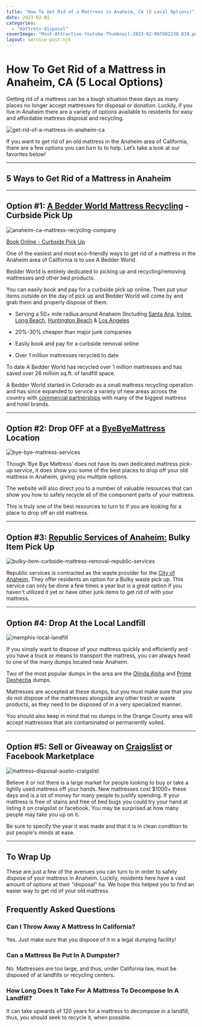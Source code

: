 ```yaml
---
title: "How To Get Rid of a Mattress in Anaheim, CA (5 Local Options)"
date: 2023-02-01
categories: 
  - "mattress-disposal"
coverImage: "Most-Attractive-Youtube-Thumbnail-2023-02-06T082230.839.png"
layout: service-post.njk
---
```


# How To Get Rid of a Mattress in Anaheim, CA (5 Local Options)

Getting rid of a mattress can be a tough situation these days as many places no longer accept mattresses for disposal or donation. Luckily, if you live in Anaheim there are a variety of options available to residents for easy and affordable mattress disposal and recycling.

![get-rid-of-a-mattress-in-anaheim-ca](/images/blog/Most-Attractive-Youtube-Thumbnail-2023-02-06T082230.839-1024x576.png)

If you want to get rid of an old mattress in the Anaheim area of California, there are a few options you can turn to to help. Let’s take a look at our favorites below! 

* * *

## 5 Ways to Get Rid of a Mattress in Anaheim

* * *

## Option #1: [A Bedder World Mattress Recycling](https://www.abedderworld.com/Anaheim-CA) \- Curbside Pick Up

![anaheim-ca-mattress-recycling-company](/images/blog/Screen-Shot-2023-02-06-at-7.40.27-AM-1024x493.png)

[Book Online - Curbside Pick Up](https://www.abedderworld.com/Anaheim-CA)

One of the easiest and most eco-friendly ways to get rid of a mattress in the Anaheim area of California is to use A Bedder World.

Bedder World is entirely dedicated to picking up and recycling/removing mattresses and other bed products.

You can easily book and pay for a curbside pick up online. Then put your items outside on the day of pick up and Bedder World will come by and grab them and properly dispose of them.

- Serving a 50+ mile radius around Anaheim (Including [Santa Ana](https://www.abedderworld.com/Santa-Ana-CA), [Irvine](https://www.abedderworld.com/Irvine-CA), [Long Beach](https://www.abedderworld.com/Long-Beach-CA), [Huntington Beach](https://www.abedderworld.com/Huntington-Beach-CA) & [Los Angeles](https://www.abedderworld.com/Los-Angeles-CA)

- 20%-30% cheaper than major junk companies

- Easily book and pay for a curbside removal online

- Over 1 million mattresses recycled to date

To date A Bedder World has recycled over 1 million mattresses and has saved over 26 million sq.ft. of landfill space.

A Bedder World started in Colorado as a small mattress recycling operation and has since expanded to service a variety of new areas across the country with [commercial partnerships](https://www.abedderworld.com/commercial/) with many of the biggest mattress and hotel brands.

* * *

## Option #2: Drop OFF at a [ByeByeMattress](https://byebyemattress.com/programs-by-state/california) Location

![bye-bye-mattress-services](/images/blog/BBM-Color-Paper-1@2x.png)

Though ‘Bye Bye Mattress’ does not have its own dedicated mattress pick-up service, it does show you some of the best places to drop off your old mattress in Anaheim, giving you multiple options.

The website will also direct you to a number of valuable resources that can show you how to safely recycle all of the component parts of your mattress.

This is truly one of the best resources to turn to if you are looking for a place to drop off an old mattress.

* * *

## Option #3: [Republic Services of Anaheim:](https://www.republicservices.com/municipality/anaheim-ca) Bulky Item Pick Up

![bulky-item-curbside-mattress-removal-republic-services](/images/blog/Screen-Shot-2023-02-06-at-8.05.34-AM-1024x533.png)

Republic services is contracted as the waste provider for the [City of Anaheim](https://www.anaheim.net/). They offer residents an option for a Bulky waste pick up. This service can only be done a few times a year but is a great option if you haven't utilized it yet or have other junk items to get rid of with your mattress.

* * *

## Option #4: Drop At the Local Landfill

![memphis-local-landfill](/images/blog/Screen-Shot-2023-01-13-at-3.33.02-PM-1024x623.png)

If you simply want to dispose of your mattress quickly and efficiently and you have a truck or means to transport the mattress, you can always head to one of the many dumps located near Anaheim.

Two of the most popular dumps in the area are the [Olinda Alpha](https://oclandfills.com/landfills/olinda-landfill) and [Prime Deshecha](https://oclandfills.com/landfills/prima-deshecha-landfill) dumps. 

Mattresses are accepted at these dumps, but you must make sure that you do not dispose of the mattresses alongside any other trash or waste products, as they need to be disposed of in a very specialized manner. 

You should also keep in mind that no dumps in the Orange County area will accept mattresses that are contaminated or permanently soiled. 

* * *

## Option #5: Sell or Giveaway on [Craigslist](https://orangecounty.craigslist.org/) or Facebook Marketplace

![mattress-disposal-austin-craigslist](/images/blog/Screen-Shot-2019-12-11-at-8.06.07-AM-edited.png)

Believe it or not there is a large market for people looking to buy or take a lightly used mattress off your hands. New mattresses cost $1000+ these days and is a lot of money for many people to justify spending. If your mattress is free of stains and free of bed bugs you could try your hand at listing it on craigslist or facebook. You may be surprised at how many people may take you up on it.

Be sure to specify the year it was made and that it is in clean condition to put people's minds at ease.

* * *

## **To Wrap Up**

These are just a few of the avenues you can turn to in order to safely dispose of your mattress in Anaheim. Luckily, residents here have a vast amount of options at their "disposal" ha. We hope this helped you to find an easier way to get rid of your old mattress.

## **Frequently Asked Questions**

### **Can I Throw Away A Mattress In California?**

Yes. Just make sure that you dispose of it in a legal dumping facility!

### **Can a Mattress Be Put In A Dumpster?**

No. Mattresses are too large, and thus, under California law, must be disposed of at landfills or recycling centers.

### **How Long Does It Take For A Mattress To Decompose In A Landfill?**

It can take upwards of 120 years for a mattress to decompose in a landfill, thus, you should seek to recycle it, when possible.
